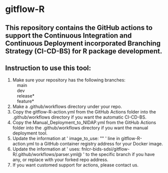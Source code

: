 # gitflow-R
## This repository contains the GitHub actions to support the Continuous Integration and Continuous Deployment incorporated Branching Strategy (CI-CD-BS) for R package development. 

## Instruction to use this tool:
  1. Make sure your repository has the following branches:
    <br>&emsp;main
    <br>&emsp;dev
    <br>&emsp;release*
    <br>&emsp;feature*
  2. Make a .github/workflows directory under your repo.
  3. Copy the gitflow-R-action.yml from the GitHub Actions folder into the .github/workflows directory if you want the automatic CI-CD-BS.
  4. Copy the Manual_Deployment_to_NIDAP.yml from the GitHub Actions folder into the .github/workflows directory if you want the manual deployment tool.
  5. Update the information at ' image_to_use: "<Replace with your image>" ' line in gitflow-R-action.yml to a GitHub container registry address for your Docker image.
  6. Update the information at ' uses: fnlcr-bids-sdsi/gitflow-R/.github/workflows/parser.yml@<Project Specific Branch> ' to the specific branch if you have any, or replace with your forked repo address.
  7. If you want customed support for actions, please contact us.
 

